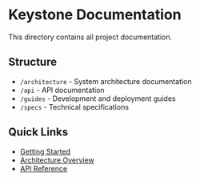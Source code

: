 # Keystone Documentation

This directory contains all project documentation.

## Structure

- `/architecture` - System architecture documentation
- `/api` - API documentation
- `/guides` - Development and deployment guides
- `/specs` - Technical specifications

## Quick Links

- [Getting Started](./guides/getting-started.md)
- [Architecture Overview](./architecture/overview.md)
- [API Reference](./api/reference.md)
